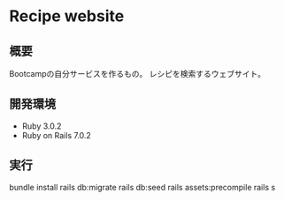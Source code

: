 # Recipe website

## 概要
Bootcampの自分サービスを作るもの。
レシピを検索するウェブサイト。

## 開発環境
- Ruby 3.0.2
- Ruby on Rails 7.0.2

## 実行
bundle install
rails db:migrate
rails db:seed
rails assets:precompile
rails s

